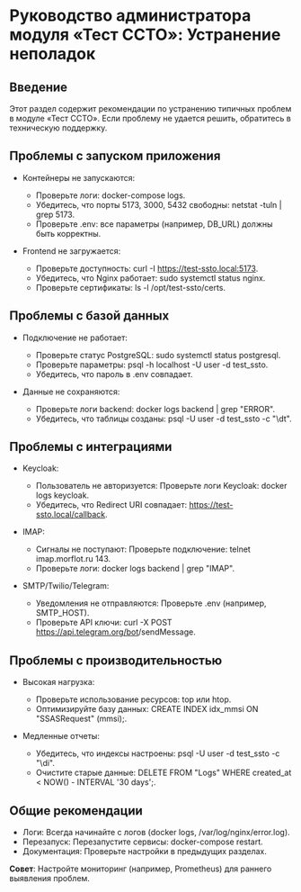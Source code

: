 # Руководство администратора модуля «Тест ССТО»: Устранение неполадок

## Введение
Этот раздел содержит рекомендации по устранению типичных проблем в модуле «Тест ССТО». Если проблему не удается решить, обратитесь в техническую поддержку.

## Проблемы с запуском приложения
- Контейнеры не запускаются:
    - Проверьте логи: docker-compose logs.
    - Убедитесь, что порты 5173, 3000, 5432 свободны: netstat -tuln | grep 5173.
    - Проверьте .env: все параметры (например, DB_URL) должны быть корректны.

- Frontend не загружается:
    - Проверьте доступность: curl -I https://test-ssto.local:5173.
    - Убедитесь, что Nginx работает: sudo systemctl status nginx.
    - Проверьте сертификаты: ls -l /opt/test-ssto/certs.

## Проблемы с базой данных
- Подключение не работает:
    - Проверьте статус PostgreSQL: sudo systemctl status postgresql.
    - Проверьте параметры: psql -h localhost -U user -d test_ssto.
    - Убедитесь, что пароль в .env совпадает.

- Данные не сохраняются:
    - Проверьте логи backend: docker logs backend | grep "ERROR".
    - Убедитесь, что таблицы созданы: psql -U user -d test_ssto -c "\dt".

## Проблемы с интеграциями
- Keycloak:
    - Пользователь не авторизуется: Проверьте логи Keycloak: docker logs keycloak.
    - Убедитесь, что Redirect URI совпадает: https://test-ssto.local/callback.

- IMAP:
    - Сигналы не поступают: Проверьте подключение: telnet imap.morflot.ru 143.
    - Проверьте логи: docker logs backend | grep "IMAP".

- SMTP/Twilio/Telegram:
    - Уведомления не отправляются: Проверьте .env (например, SMTP_HOST).
    - Проверьте API ключи: curl -X POST https://api.telegram.org/bot<TOKEN>/sendMessage.

## Проблемы с производительностью
- Высокая нагрузка:
    - Проверьте использование ресурсов: top или htop.
    - Оптимизируйте базу данных: CREATE INDEX idx_mmsi ON "SSASRequest" (mmsi);.

- Медленные отчеты:
    - Убедитесь, что индексы настроены: psql -U user -d test_ssto -c "\di".
    - Очистите старые данные: DELETE FROM "Logs" WHERE created_at < NOW() - INTERVAL '30 days';.

## Общие рекомендации
- Логи: Всегда начинайте с логов (docker logs, /var/log/nginx/error.log).
- Перезапуск: Перезапустите сервисы: docker-compose restart.
- Документация: Проверьте настройки в предыдущих разделах.

**Совет**: Настройте мониторинг (например, Prometheus) для раннего выявления проблем.
